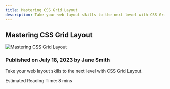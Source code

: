 ```yaml
---
title: Mastering CSS Grid Layout
description: Take your web layout skills to the next level with CSS Grid Layout.
---
```


## Mastering CSS Grid Layout

![Mastering CSS Grid Layout](https://example.com/images/css-grid.jpg)

### Published on July 18, 2023 by Jane Smith

Take your web layout skills to the next level with CSS Grid Layout.

Estimated Reading Time: 8 mins
